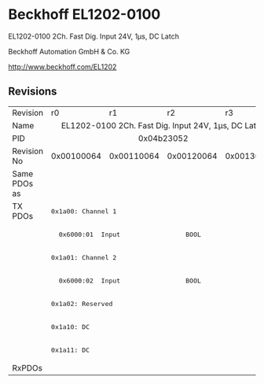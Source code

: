 # Beckhoff EL1202-0100

EL1202-0100 2Ch. Fast Dig. Input 24V, 1µs, DC Latch

Beckhoff Automation GmbH & Co. KG

http://www.beckhoff.com/EL1202

## Revisions
<table>
<tr >
<td>Revision</td>
<td>r0</td>
<td>r1</td>
<td>r2</td>
<td>r3</td>
</tr>
<tr >
<td>Name</td>
<td colspan=4 align="center">EL1202-0100 2Ch. Fast Dig. Input 24V, 1µs, DC Latch</td>
</tr>
<tr >
<td>PID</td>
<td colspan=4 align="center">0x04b23052</td>
</tr>
<tr >
<td>Revision No</td>
<td>0x00100064</td>
<td>0x00110064</td>
<td>0x00120064</td>
<td>0x00130064</td>
</tr>
<tr >
<td>Same PDOs as</td>
<td colspan=4 align="center"></td>
</tr>
<tr class="txpdo pdosection">
<td rowspan=7 valign=top>TX PDOs</td>
<td colspan=4 align="left"><pre>0x1a00: Channel 1</pre></td>
<td></td>
</tr>
<tr class="txpdo">
<td colspan=4 align="left"><pre>  0x6000:01  Input                 BOOL</pre></td>
</tr>
<tr class="txpdo pdosection">
<td colspan=4 align="left"><pre>0x1a01: Channel 2</pre></td>
</tr>
<tr class="txpdo">
<td colspan=4 align="left"><pre>  0x6000:02  Input                 BOOL</pre></td>
</tr>
<tr class="txpdo pdosection">
<td colspan=4 align="left"><pre>0x1a02: Reserved</pre></td>
</tr>
<tr class="txpdo pdosection">
<td colspan=4 align="left"><pre>0x1a10: DC</pre></td>
</tr>
<tr class="txpdo pdosection">
<td colspan=4 align="left"><pre>0x1a11: DC</pre></td>
</tr>
<tr >
<td>RxPDOs</td>
<td colspan=4 align="left"></td>
</tr>
</table>
